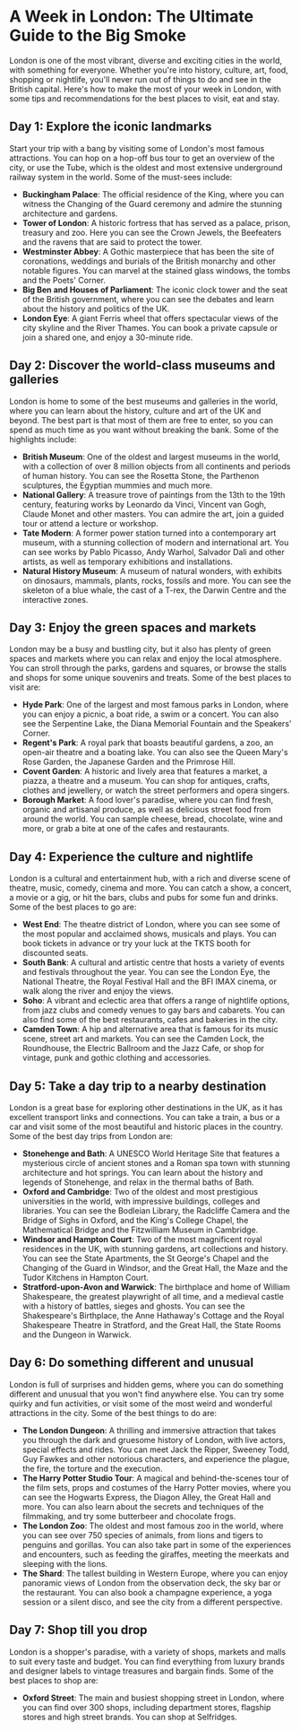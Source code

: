 # A Week in London: The Ultimate Guide to the Big Smoke

London is one of the most vibrant, diverse and exciting cities in the world, with something for everyone. Whether you're into history, culture, art, food, shopping or nightlife, you'll never run out of things to do and see in the British capital. Here's how to make the most of your week in London, with some tips and recommendations for the best places to visit, eat and stay.

## Day 1: Explore the iconic landmarks

Start your trip with a bang by visiting some of London's most famous attractions. You can hop on a hop-off bus tour to get an overview of the city, or use the Tube, which is the oldest and most extensive underground railway system in the world. Some of the must-sees include:

- **Buckingham Palace**: The official residence of the King, where you can witness the Changing of the Guard ceremony and admire the stunning architecture and gardens.
- **Tower of London**: A historic fortress that has served as a palace, prison, treasury and zoo. Here you can see the Crown Jewels, the Beefeaters and the ravens that are said to protect the tower.
- **Westminster Abbey**: A Gothic masterpiece that has been the site of coronations, weddings and burials of the British monarchy and other notable figures. You can marvel at the stained glass windows, the tombs and the Poets' Corner.
- **Big Ben and Houses of Parliament**: The iconic clock tower and the seat of the British government, where you can see the debates and learn about the history and politics of the UK.
- **London Eye**: A giant Ferris wheel that offers spectacular views of the city skyline and the River Thames. You can book a private capsule or join a shared one, and enjoy a 30-minute ride.

## Day 2: Discover the world-class museums and galleries

London is home to some of the best museums and galleries in the world, where you can learn about the history, culture and art of the UK and beyond. The best part is that most of them are free to enter, so you can spend as much time as you want without breaking the bank. Some of the highlights include:

- **British Museum**: One of the oldest and largest museums in the world, with a collection of over 8 million objects from all continents and periods of human history. You can see the Rosetta Stone, the Parthenon sculptures, the Egyptian mummies and much more.
- **National Gallery**: A treasure trove of paintings from the 13th to the 19th century, featuring works by Leonardo da Vinci, Vincent van Gogh, Claude Monet and other masters. You can admire the art, join a guided tour or attend a lecture or workshop.
- **Tate Modern**: A former power station turned into a contemporary art museum, with a stunning collection of modern and international art. You can see works by Pablo Picasso, Andy Warhol, Salvador Dali and other artists, as well as temporary exhibitions and installations.
- **Natural History Museum**: A museum of natural wonders, with exhibits on dinosaurs, mammals, plants, rocks, fossils and more. You can see the skeleton of a blue whale, the cast of a T-rex, the Darwin Centre and the interactive zones.

## Day 3: Enjoy the green spaces and markets

London may be a busy and bustling city, but it also has plenty of green spaces and markets where you can relax and enjoy the local atmosphere. You can stroll through the parks, gardens and squares, or browse the stalls and shops for some unique souvenirs and treats. Some of the best places to visit are:

- **Hyde Park**: One of the largest and most famous parks in London, where you can enjoy a picnic, a boat ride, a swim or a concert. You can also see the Serpentine Lake, the Diana Memorial Fountain and the Speakers' Corner.
- **Regent's Park**: A royal park that boasts beautiful gardens, a zoo, an open-air theatre and a boating lake. You can also see the Queen Mary's Rose Garden, the Japanese Garden and the Primrose Hill.
- **Covent Garden**: A historic and lively area that features a market, a piazza, a theatre and a museum. You can shop for antiques, crafts, clothes and jewellery, or watch the street performers and opera singers.
- **Borough Market**: A food lover's paradise, where you can find fresh, organic and artisanal produce, as well as delicious street food from around the world. You can sample cheese, bread, chocolate, wine and more, or grab a bite at one of the cafes and restaurants.

## Day 4: Experience the culture and nightlife

London is a cultural and entertainment hub, with a rich and diverse scene of theatre, music, comedy, cinema and more. You can catch a show, a concert, a movie or a gig, or hit the bars, clubs and pubs for some fun and drinks. Some of the best places to go are:

- **West End**: The theatre district of London, where you can see some of the most popular and acclaimed shows, musicals and plays. You can book tickets in advance or try your luck at the TKTS booth for discounted seats.
- **South Bank**: A cultural and artistic centre that hosts a variety of events and festivals throughout the year. You can see the London Eye, the National Theatre, the Royal Festival Hall and the BFI IMAX cinema, or walk along the river and enjoy the views.
- **Soho**: A vibrant and eclectic area that offers a range of nightlife options, from jazz clubs and comedy venues to gay bars and cabarets. You can also find some of the best restaurants, cafes and bakeries in the city.
- **Camden Town**: A hip and alternative area that is famous for its music scene, street art and markets. You can see the Camden Lock, the Roundhouse, the Electric Ballroom and the Jazz Cafe, or shop for vintage, punk and gothic clothing and accessories.

## Day 5: Take a day trip to a nearby destination

London is a great base for exploring other destinations in the UK, as it has excellent transport links and connections. You can take a train, a bus or a car and visit some of the most beautiful and historic places in the country. Some of the best day trips from London are:

- **Stonehenge and Bath**: A UNESCO World Heritage Site that features a mysterious circle of ancient stones and a Roman spa town with stunning architecture and hot springs. You can learn about the history and legends of Stonehenge, and relax in the thermal baths of Bath.
- **Oxford and Cambridge**: Two of the oldest and most prestigious universities in the world, with impressive buildings, colleges and libraries. You can see the Bodleian Library, the Radcliffe Camera and the Bridge of Sighs in Oxford, and the King's College Chapel, the Mathematical Bridge and the Fitzwilliam Museum in Cambridge.
- **Windsor and Hampton Court**: Two of the most magnificent royal residences in the UK, with stunning gardens, art collections and history. You can see the State Apartments, the St George's Chapel and the Changing of the Guard in Windsor, and the Great Hall, the Maze and the Tudor Kitchens in Hampton Court.
- **Stratford-upon-Avon and Warwick**: The birthplace and home of William Shakespeare, the greatest playwright of all time, and a medieval castle with a history of battles, sieges and ghosts. You can see the Shakespeare's Birthplace, the Anne Hathaway's Cottage and the Royal Shakespeare Theatre in Stratford, and the Great Hall, the State Rooms and the Dungeon in Warwick.

## Day 6: Do something different and unusual

London is full of surprises and hidden gems, where you can do something different and unusual that you won't find anywhere else. You can try some quirky and fun activities, or visit some of the most weird and wonderful attractions in the city. Some of the best things to do are:

- **The London Dungeon**: A thrilling and immersive attraction that takes you through the dark and gruesome history of London, with live actors, special effects and rides. You can meet Jack the Ripper, Sweeney Todd, Guy Fawkes and other notorious characters, and experience the plague, the fire, the torture and the execution.
- **The Harry Potter Studio Tour**: A magical and behind-the-scenes tour of the film sets, props and costumes of the Harry Potter movies, where you can see the Hogwarts Express, the Diagon Alley, the Great Hall and more. You can also learn about the secrets and techniques of the filmmaking, and try some butterbeer and chocolate frogs.
- **The London Zoo**: The oldest and most famous zoo in the world, where you can see over 750 species of animals, from lions and tigers to penguins and gorillas. You can also take part in some of the experiences and encounters, such as feeding the giraffes, meeting the meerkats and sleeping with the lions.
- **The Shard**: The tallest building in Western Europe, where you can enjoy panoramic views of London from the observation deck, the sky bar or the restaurant. You can also book a champagne experience, a yoga session or a silent disco, and see the city from a different perspective.

## Day 7: Shop till you drop

London is a shopper's paradise, with a variety of shops, markets and malls to suit every taste and budget. You can find everything from luxury brands and designer labels to vintage treasures and bargain finds. Some of the best places to shop are:

- **Oxford Street**: The main and busiest shopping street in London, where you can find over 300 shops, including department stores, flagship stores and high street brands. You can shop at Selfridges.
